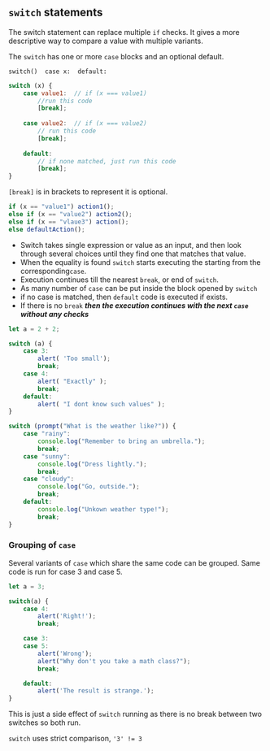 
## `switch` statements   

The switch statement can replace multiple `if` checks.
It gives a more descriptive way to compare a value with multiple variants.

The `switch` has one or more `case` blocks and an optional default.

`switch()  case x:  default:`
```js
switch (x) {
	case value1:  // if (x === value1) 
		//run this code
		[break];
		
	case value2:  // if (x === value2) 
		// run this code
		[break];
		
	default:
		// if none matched, just run this code
		[break];
}
```
`[break]` is in brackets to represent it is optional.
```js
if (x == "value1") action1();
else if (x == "value2") action2();
else if (x == "vlaue3") action();
else defaultAction();
```

* Switch takes single expression or value as an input, and then look through several choices until they find one that matches that value.
* When the equality is found `switch` starts executing the starting from the corresponding`case`.
* Execution continues till the nearest `break`, or end of `switch`.
* As many number of `case` can be put inside the block opened by `switch`
* if no case is matched, then `default` code is executed if exists.
* If there is no `break` ***then the execution continues with the next `case` without any checks***

```js
let a = 2 + 2;

switch (a) {
	case 3:
		alert( 'Too small'); 
		break;
	case 4:
		alert( "Exactly" );
		break;
	default:
		alert( "I dont know such values" );
}
```

```js
switch (prompt("What is the weather like?")) {
	case "rainy":
		console.log("Remember to bring an umbrella.");
		break;
	case "sunny":
		console.log("Dress lightly.");
		break;
	case "cloudy":
		console.log("Go, outside.");
		break;
	default:
		console.log("Unkown weather type!");
		break;
}
```

### Grouping of `case`
Several variants of `case` which share the same code can be grouped.
Same code is run for case 3 and case 5.
```js
let a = 3;

switch(a) {
	case 4:
		alert('Right!');
		break;

	case 3:
	case 5:
		alert('Wrong');
		alert("Why don't you take a math class?");
		break;

	default:
		alert('The result is strange.');
}
```
This is just a side effect of `switch` running as there is no break between two switches so both run.


`switch` uses strict comparison, `'3' != 3`
